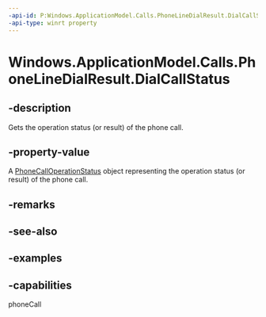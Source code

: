 ```yaml
---
-api-id: P:Windows.ApplicationModel.Calls.PhoneLineDialResult.DialCallStatus
-api-type: winrt property
---
```


# Windows.ApplicationModel.Calls.PhoneLineDialResult.DialCallStatus

<!--
public Windows.ApplicationModel.Calls.PhoneCallOperationStatus DialCallStatus { get; }
-->

## -description

Gets the operation status (or result) of the phone call.

## -property-value

A [PhoneCallOperationStatus](phonecalloperationstatus.md) object representing the operation status (or result) of the phone call.

## -remarks

## -see-also

## -examples

## -capabilities
phoneCall
